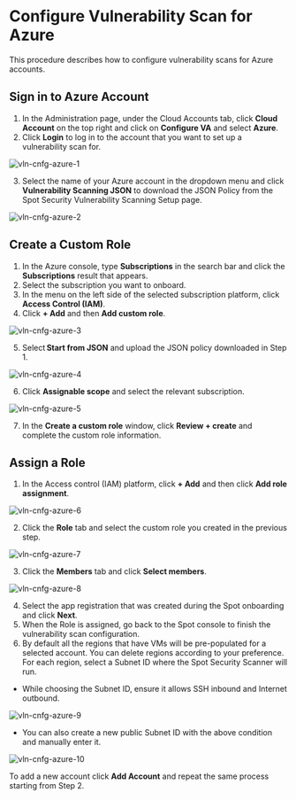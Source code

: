 # Configure Vulnerability Scan for Azure 

This procedure describes how to configure vulnerability scans for Azure accounts. 

## Sign in to Azure Account 

1. In the Administration page, under the Cloud Accounts tab, click **Cloud Account** on the top right and click on **Configure VA** and select **Azure**. 
2. Click **Login** to log in to the account that you want to set up a vulnerability scan for.  

![vln-cnfg-azure-1](https://github.com/spotinst/help/assets/106514736/e3cee626-c6bd-47e8-878a-218f2b8b4d4b)

3. Select the name of your Azure account in the dropdown menu and click **Vulnerability Scanning JSON** to download the JSON Policy from the Spot Security Vulnerability Scanning Setup page. 

![vln-cnfg-azure-2](https://github.com/spotinst/help/assets/106514736/295e24ad-ce26-4942-9857-5c2f6cf92a28)

## Create a Custom Role 

1. In the Azure console, type **Subscriptions** in the search bar and click the **Subscriptions** result that appears. 
2. Select the subscription you want to onboard. 
3. In the menu on the left side of the selected subscription platform, click **Access Control (IAM)**. 
4. Click **+ Add** and then **Add custom role**.

![vln-cnfg-azure-3](https://github.com/spotinst/help/assets/106514736/25a511e3-b1ce-49c4-822c-6e9772378371)

5. Select **Start from JSON** and upload the JSON policy downloaded in Step 1. 

![vln-cnfg-azure-4](https://github.com/spotinst/help/assets/106514736/ab1f6f44-5230-413e-b466-17af3bed0ce5)

6. Click **Assignable scope** and select the relevant subscription. 

![vln-cnfg-azure-5](https://github.com/spotinst/help/assets/106514736/fa1d5ac7-67cd-4deb-b638-9e828610f544)

7. In the **Create a custom role** window, click **Review + create** and complete the custom role information. 

## Assign a Role 

1. In the Access control (IAM) platform, click **+ Add** and then click **Add role assignment**. 

![vln-cnfg-azure-6](https://github.com/spotinst/help/assets/106514736/dab7d1f2-60f4-44ad-a3eb-051dca17fcab)

2. Click the **Role** tab and select the custom role you created in the previous step.  

![vln-cnfg-azure-7](https://github.com/spotinst/help/assets/106514736/e7e4fbd2-fd26-4390-920a-c3ace755dc78)

3. Click the **Members** tab and click **Select members**. 

![vln-cnfg-azure-8](https://github.com/spotinst/help/assets/106514736/582c2cb2-9428-4905-a26c-ad06949e0747)

4. Select the app registration that was created during the Spot onboarding and click **Next**. 
5. When the Role is assigned, go back to the Spot console to finish the vulnerability scan configuration.  
6. By default all the regions that have VMs will be pre-populated for a selected account. You can delete regions according to your preference. For each region, select a Subnet ID where the Spot Security Scanner will run. 

* While choosing the Subnet ID, ensure it allows SSH inbound and Internet outbound. 

![vln-cnfg-azure-9](https://github.com/spotinst/help/assets/106514736/0a863762-d26e-43f6-8ef9-7b221976866a)

* You can also create a new public Subnet ID with the above condition and manually enter it. 

![vln-cnfg-azure-10](https://github.com/spotinst/help/assets/106514736/509e8cec-ff6f-4522-b1af-0892e46c8925)

To add a new account click **Add Account** and repeat the same process starting from Step 2. 
